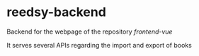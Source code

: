 # reedsy-backend

Backend for the webpage of the repository *frontend-vue*

It serves several APIs regarding the import and export of books
